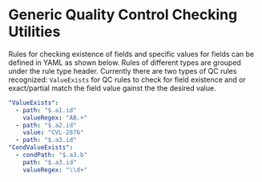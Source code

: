 # Generic Quality Control Checking Utilities

Rules for checking existence of fields and specific values for fields can be defined in YAML as shown below.
Rules of different types are grouped under the rule type header. Currently there are two types of QC rules recognized: 
`ValueExists` for QC rules to check for field existence and or exact/partial match the field value gainst the the desired value. 


```yaml
"ValueExists":
  - path: "$.a1.id"
    valueRegex: "AB.+"
  - path: "$.a2.id"
    value: "CVL-2876"
  - path: "$.a3.id"
"CondValueExists":
  - condPath: "$.a3.b"
    path: "$.a3.id"
    valueRegex: "\\d+"
```
